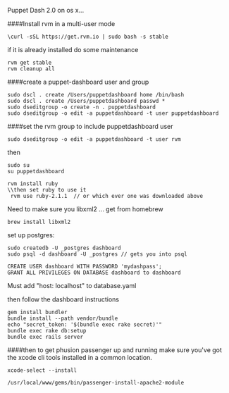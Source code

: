 Puppet Dash 2.0 on os x...

####Install rvm in a multi-user mode
```
\curl -sSL https://get.rvm.io | sudo bash -s stable
```

if it is already installed do some maintenance

```
rvm get stable
rvm cleanup all
```

####create a puppet-dashboard user and group
```
sudo dscl . create /Users/puppetdashboard home /bin/bash
sudo dscl . create /Users/puppetdashboard passwd *
sudo dseditgroup -o create -n . puppetdashboard
sudo dseditgroup -o edit -a puppetdashboard -t user puppetdashboard
```

####set the rvm group to include puppetdashboard user
```
sudo dseditgroup -o edit -a puppetdashboard -t user rvm
```

then  
```
sudo su
su puppetdashboard

rvm install ruby
\\then set ruby to use it
 rvm use ruby-2.1.1  // or which ever one was downloaded above
```

Need to make sure you libxml2 ... get from homebrew  
```
brew install libxml2
```

set up postgres:  
```
sudo createdb -U _postgres dashboard
sudo psql -d dashboard -U _postgres // gets you into psql

CREATE USER dashboard WITH PASSWORD 'mydashpass';
GRANT ALL PRIVILEGES ON DATABASE dashboard to dashboard
```

Must add  "host: localhost"  to database.yaml

then follow the dashboard instructions  
```
gem install bundler
bundle install --path vendor/bundle
echo "secret_token: '$(bundle exec rake secret)'" 
bundle exec rake db:setup
bundle exec rails server
```

####then to get phusion passenger up and running 
make sure you've got the xcode cli tools installed in a common location.
```
xcode-select --install
```
```
/usr/local/www/gems/bin/passenger-install-apache2-module
```